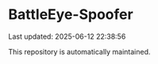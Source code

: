 # BattleEye-Spoofer

Last updated: 2025-06-12 22:38:56

This repository is automatically maintained.
